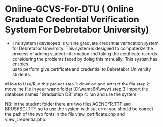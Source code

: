 # Online-GCVS-For-DTU (  Online Graduate Credential Verification System For Debretabor University)
- The system I developed is Online graduate credential verification system for Debretabor University. This
  system is designed to computerize the process of adding student information and taking the
  certificate records considering the problems faced by doing this manually. This system has enables   
  us to perform give certificate and credential to Debretabor University students.
  
#How to Use/Run this project
step 1: downlod and extract the file
step 2: move the file in your wamp folder (C:\wamp64\www)
step 3: import the database named "Graduation DB"
step 4: run and use the system 

NB: in the student folder there are two files AGENCYR.TTF and BRUSHSCI.TTF, so to use the system with out error you should be correct the path of the two fonts in the file view_certificate.php and view_credential.php.
  

